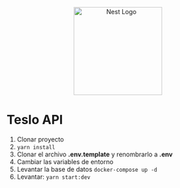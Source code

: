 <p align="center">
  <a href="http://nestjs.com/" target="blank"><img src="https://nestjs.com/img/logo-small.svg" width="200" alt="Nest Logo" /></a>
</p>


# Teslo API

1. Clonar proyecto
2. ```yarn install```
3. Clonar el archivo __.env.template__ y renombrarlo a __.env__
4. Cambiar las variables de entorno
5. Levantar la base de datos
```docker-compose up -d```
6. Levantar: ```yarn start:dev```